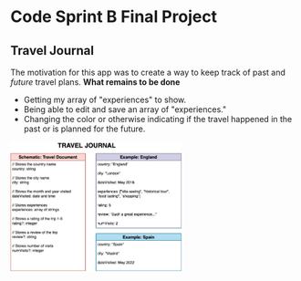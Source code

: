 # Code Sprint B Final Project
## Travel Journal
The motivation for this app was to create a way to keep track of past and *future* travel plans.
**What remains to be done**
* Getting my array of "experiences" to show.
* Being able to edit and save an array of "experiences."
* Changing the color or otherwise indicating if the travel happened in the past or is planned for the future.
<img src="images/database-sketch.png" width="300">
